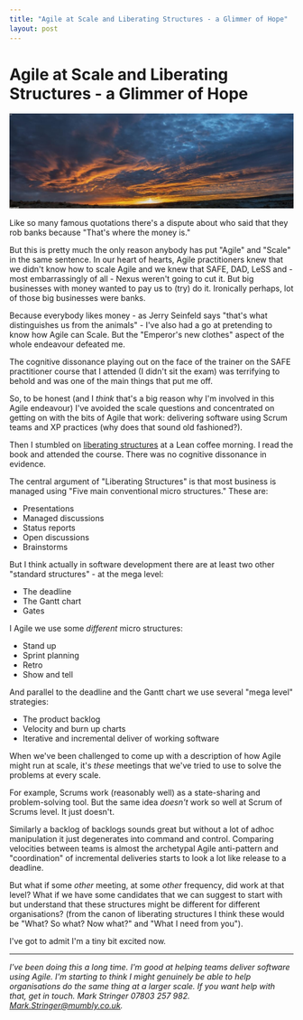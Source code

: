 ```yaml
---
title: "Agile at Scale and Liberating Structures - a Glimmer of Hope"
layout: post 
---
```



# Agile at Scale and Liberating Structures - a Glimmer of Hope

![Sunrise](SunRise.jpg)

Like so many famous quotations there's a dispute about who said that they rob banks because "That's where the money is."

But this is pretty much the only reason anybody has put "Agile" and "Scale" in the same sentence. In our heart of hearts, Agile practitioners knew that we didn't know how to scale Agile and we knew that SAFE, DAD, LeSS and - most embarrassingly of all - Nexus weren't going to cut it.  But big businesses with money wanted to pay us to (try) do it. Ironically perhaps, lot of those big businesses were banks.
 
Because everybody likes money - as Jerry Seinfeld says "that's what distinguishes us from the animals" - I've also had a go at pretending to know how Agile can Scale. But the "Emperor's new clothes" aspect of the whole endeavour defeated me.

The cognitive dissonance playing out on the face of the trainer on the SAFE practitioner course that I attended (I didn't sit the exam) was terrifying to behold and was one of the main things that put me off.

So, to be honest (and I *think* that's a big reason why I'm involved in this Agile endeavour) I've avoided the scale questions and concentrated on getting on with the bits of Agile that work: delivering software using Scrum teams and XP practices (why does that sound old fashioned?).

Then I stumbled on [liberating structures](http://www.liberatingstructures.com/) at a Lean coffee morning. I read the book and attended the course. There was no cognitive dissonance in evidence.

The central argument of "Liberating Structures" is that most business is managed using "Five main conventional micro structures."
These are:

*   Presentations
*   Managed discussions
*   Status reports
*   Open discussions
*   Brainstorms

But I think actually in software development there are at least two other "standard structures" - at the mega level:

*   The deadline
*   The Gantt chart
*   Gates

I Agile we use some *different* micro structures: 

*   Stand up
*   Sprint planning
*   Retro
*   Show and tell

And parallel to the deadline and the Gantt chart we use several "mega level" strategies:

* The product backlog
* Velocity and burn up charts
* Iterative and incremental deliver of working software

When we've been challenged to come up with a description of how Agile might run at scale, it's *these* meetings that we've tried to use to solve the problems at every scale.

For example, Scrums work (reasonably well) as a state-sharing and problem-solving tool. But the same idea *doesn't* work so well at Scrum of Scrums level.  It just doesn't.

Similarly a backlog of backlogs sounds great but without a lot of adhoc manipulation it just degenerates into command and control. Comparing velocities between teams is almost the archetypal Agile anti-pattern and "coordination" of incremental deliveries starts to look a lot like release to a deadline.

But what if some *other* meeting, at some *other* frequency, did work at that level? What if we have some candidates that we can suggest to start with but understand that these structures might be different for different organisations? (from the canon of liberating structures I think these would be "What? So what? Now what?" and "What I need from you").

I've got to admit I'm a tiny bit excited now.

---

*I've been doing this a long time. I'm good at helping teams deliver software using Agile. I'm starting to think I might genuinely be able to help organisations do the same thing at a larger scale. If you want help with that, get in touch. Mark Stringer 07803 257 982. Mark.Stringer@mumbly.co.uk.*
 
